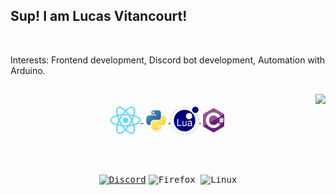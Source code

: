 ## Sup! I am Lucas Vitancourt!

<br />

Interests: Frontend development, Discord bot development, Automation with Arduino.

##

<a href="https://github.com/lucasvitancourt">
<img src="https://github-readme-stats-eight-theta.vercel.app/api?username=DRuppFv&show_icons=true&theme=dracula&include_all_commits=true&count_private=true&icon_color=4073FF&title_color=4073FF&hide_border=true"
align="right"

</div>

<div style="display: inline_block" align="center"><br>

  <img align="center" alt="Rupp-Rust" height="50" width="50" src="https://github.com/devicons/devicon/blob/master/icons/react/react-original.svg">
  <img align="center" alt="Rupp-Python" height="40" width="40" src="https://raw.githubusercontent.com/devicons/devicon/master/icons/python/python-original.svg">
  <img align="center" alt="Rupp-Lua" height="45" width="45" src="https://raw.githubusercontent.com/devicons/devicon/master/icons/lua/lua-original-wordmark.svg">
  <img align="center" alt="Rupp-Csharp" height="40" width="40" src="https://raw.githubusercontent.com/devicons/devicon/master/icons/csharp/csharp-original.svg">
  
</div>
  
##

<br />
<div align="center">


[<kbd>![Discord](https://img.shields.io/badge/Discord-7289DA?style=for-the-badge&logo=discord&logoColor=white)</kbd>](https://discord.com/users/831527846521339945)
<kbd> ![Firefox](https://img.shields.io/badge/Firefox-FF7139?style=for-the-badge&logo=Firefox-Browser&logoColor=white) </kbd>
<kbd> ![Linux](https://img.shields.io/badge/Linux-FCC624?style=for-the-badge&logo=linux&logoColor=black) </kbd>

<div>
